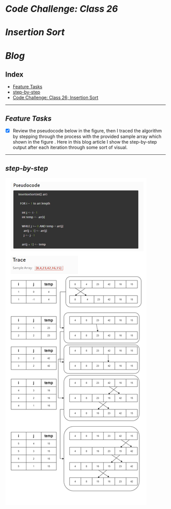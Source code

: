 # ***Code Challenge: Class 26***

# ***Insertion Sort***

# ***Blog***

## Index

- [Feature Tasks](#Feature-Tasks)
- [step-by-step](#step-by-step)
- [Code Challenge: Class 26; Insertion Sort](README.md)

---

## ***Feature Tasks***

- [x] Review the pseudocode below in the figure, then I traced the algorithm by stepping through the process with the provided sample array which shown in the figure . Here in this blog article I show the step-by-step output after each iteration through some sort of visual.


----

## ***step-by-step***

![step-by-step](../../assets/insertionSort.png)